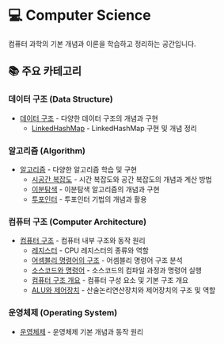 # 💻 Computer Science

컴퓨터 과학의 기본 개념과 이론을 학습하고 정리하는 공간입니다.

## 📚 주요 카테고리

### 데이터 구조 (Data Structure)
- [데이터 구조](./DataStructure/README.md) - 다양한 데이터 구조의 개념과 구현
  - [LinkedHashMap](./DataStructure/LinkedHashMap.md) - LinkedHashMap 구현 및 개념 정리

### 알고리즘 (Algorithm)
- [알고리즘](./Algorithm/README.md) - 다양한 알고리즘 학습 및 구현
  - [시공간 복잡도](./Algorithm/TimeSpaceComplexity.md) - 시간 복잡도와 공간 복잡도의 개념과 계산 방법
  - [이분탐색](./Algorithm/BinarySearch.md) - 이분탐색 알고리즘의 개념과 구현
  - [투포인터](./Algorithm/TwoPointers.md) - 투포인터 기법의 개념과 활용

### 컴퓨터 구조 (Computer Architecture)
- [컴퓨터 구조](./Computer_Structure/README.md) - 컴퓨터 내부 구조와 동작 원리
  - [레지스터](./Computer_Structure/Register.md) - CPU 레지스터의 종류와 역할
  - [어셈블리 명령어의 구조](./Computer_Structure/StructureOfassembly_instructions.md) - 어셈블리 명령어 구조 분석
  - [소스코드와 명령어](./Computer_Structure/SourceCode_and_Command.md) - 소스코드의 컴파일 과정과 명령어 실행
  - [컴퓨터 구조 개요](./Computer_Structure/TheBigPictureOfComputerArchitecture.md) - 컴퓨터 구성 요소 및 기본 구조 개요
  - [ALU와 제어장치](./Computer_Structure/ArithmeticLogicUnit_and_ControlUnit.md) - 산술논리연산장치와 제어장치의 구조 및 역할

### 운영체제 (Operating System)
- [운영체제](./Operating_System/README.md) - 운영체제 기본 개념과 동작 원리 